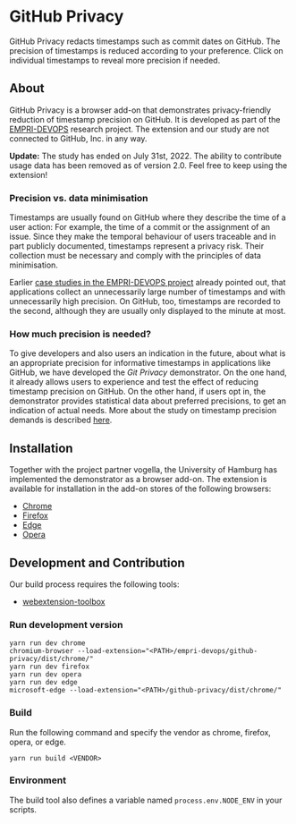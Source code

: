 # GitHub Privacy

GitHub Privacy redacts timestamps such as commit dates on GitHub.
The precision of timestamps is reduced according to your preference.
Click on individual timestamps to reveal more precision if needed.

## About

GitHub Privacy is a browser add-on that demonstrates privacy-friendly reduction of timestamp precision on GitHub.
It is developed as part of the [EMPRI-DEVOPS](https://empri-devops.de/) research project.
The extension and our study are not connected to GitHub, Inc. in any way.

**Update:** The study has ended on July 31st, 2022.
The ability to contribute usage data has been removed as of version 2.0.
Feel free to keep using the extension!

### Precision vs. data minimisation

Timestamps are usually found on GitHub where they describe the time of a user action:
For example, the time of a commit or the assignment of an issue.
Since they make the temporal behaviour of users traceable and in part publicly documented,
timestamps represent a privacy risk.
Their collection must be necessary and comply with the principles of data minimisation.

Earlier [case studies in the EMPRI-DEVOPS project](https://doi.org/10.1007/978-3-030-31500-9_9) already pointed out,
that applications collect an unnecessarily large number of timestamps and with unnecessarily high precision.
On GitHub, too, timestamps are recorded to the second, although they are usually only displayed to the minute at most.


### How much precision is needed?

To give developers and also users an indication in the future,
about what is an appropriate precision for informative timestamps in applications like GitHub,
we have developed the _Git Privacy_ demonstrator.
On the one hand, it already allows users to experience and test the effect of reducing timestamp precision on GitHub.
On the other hand, if users opt in, the demonstrator provides statistical data about preferred precisions,
to get an indication of actual needs.
More about the study on timestamp precision demands is described [here](https://empri-devops.de/timestamp-precision-study/).


## Installation

Together with the project partner vogella, the University of Hamburg has implemented the demonstrator as a browser add-on.
The extension is available for installation in the add-on stores of the following browsers:

- [Chrome](https://chrome.google.com/webstore/detail/github-privacy/dnnaopdmfcnmfjidhjchjcpeloangenl)
- [Firefox](https://addons.mozilla.org/firefox/addon/github-privacy/)
- [Edge](https://microsoftedge.microsoft.com/addons/detail/github-privacy/ejgfdgcflfnoedplfojcmekoilmafddl)
- [Opera](https://addons.opera.com/de/extensions/details/github-privacy/)


## Development and Contribution

Our build process requires the following tools:

* [webextension-toolbox](https://github.com/HaNdTriX/webextension-toolbox)

### Run development version

```
yarn run dev chrome
chromium-browser --load-extension="<PATH>/empri-devops/github-privacy/dist/chrome/"
yarn run dev firefox
yarn run dev opera
yarn run dev edge
microsoft-edge --load-extension="<PATH>/github-privacy/dist/chrome/"
```

### Build

Run the following command and specify the vendor as chrome, firefox, opera, or edge.
```
yarn run build <VENDOR>
```

### Environment

The build tool also defines a variable named `process.env.NODE_ENV` in your scripts.
